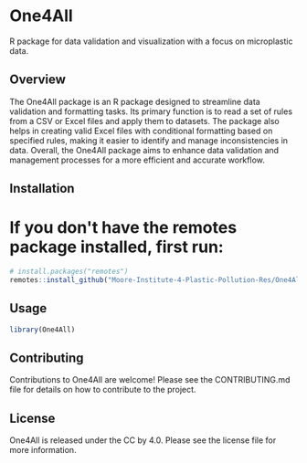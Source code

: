 # One4All

R package for data validation and visualization with a focus on microplastic data.

## Overview
The One4All package is an R package designed to streamline data validation and formatting tasks. Its primary function is to read a set of rules from a CSV or Excel files and apply them to  datasets. The package also helps in creating valid Excel files with conditional formatting based on specified rules, making it easier to identify and manage inconsistencies in data. Overall, the One4All package aims to enhance data validation and management processes for a more efficient and accurate workflow.

## Installation

# If you don't have the remotes package installed, first run:
``` r
# install.packages("remotes")
remotes::install_github("Moore-Institute-4-Plastic-Pollution-Res/One4All")
```

## Usage
``` r
library(One4All)
```

## Contributing

Contributions to One4All are welcome! Please see the CONTRIBUTING.md file for details on how to contribute to the project.

## License

One4All is released under the CC by 4.0. Please see the license file for more information. 
